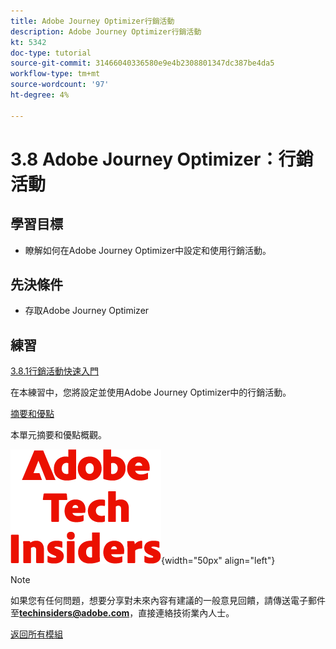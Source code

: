 ```yaml
---
title: Adobe Journey Optimizer行銷活動
description: Adobe Journey Optimizer行銷活動
kt: 5342
doc-type: tutorial
source-git-commit: 31466040336580e9e4b2308801347dc387be4da5
workflow-type: tm+mt
source-wordcount: '97'
ht-degree: 4%

---
```


# 3.8 Adobe Journey Optimizer：行銷活動

## 學習目標

- 瞭解如何在Adobe Journey Optimizer中設定和使用行銷活動。

## 先決條件

- 存取Adobe Journey Optimizer

## 練習

[3.8.1行銷活動快速入門](./ex1.md)

在本練習中，您將設定並使用Adobe Journey Optimizer中的行銷活動。

[摘要和優點](./summary.md)

本單元摘要和優點概觀。

![技術內部人士](./../../../../assets/images/techinsiders.png){width="50px" align="left"}

>[!NOTE]
>
>如果您有任何問題，想要分享對未來內容有建議的一般意見回饋，請傳送電子郵件至&#x200B;**techinsiders@adobe.com**，直接連絡技術業內人士。

[返回所有模組](./../../../../overview.md)
